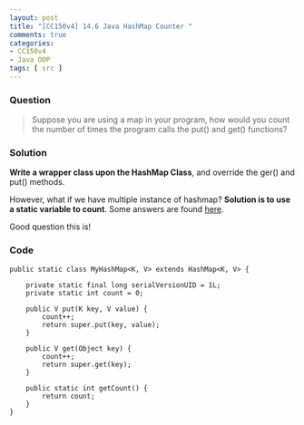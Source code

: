 ```yaml
---
layout: post
title: "[CC150v4] 14.6 Java HashMap Counter "
comments: true
categories:
- CC150v4
- Java OOP
tags: [ src ]
---
```


### Question

> Suppose you are using a map in your program, how would you count the number of times the program calls the put() and get() functions? 

### Solution

__Write a wrapper class upon the HashMap Class__, and override the ger() and put() methods. 

However, what if we have multiple instance of hashmap? __Solution is to use a static variable to count__. Some answers are found [here](http://stackoverflow.com/a/20027116). 

Good question this is! 

### Code 

	public static class MyHashMap<K, V> extends HashMap<K, V> {

		private static final long serialVersionUID = 1L;
		private static int count = 0;

		public V put(K key, V value) {
			count++;
			return super.put(key, value);
		}

		public V get(Object key) {
			count++;
			return super.get(key);
		}

		public static int getCount() {
			return count;
		}
	}
